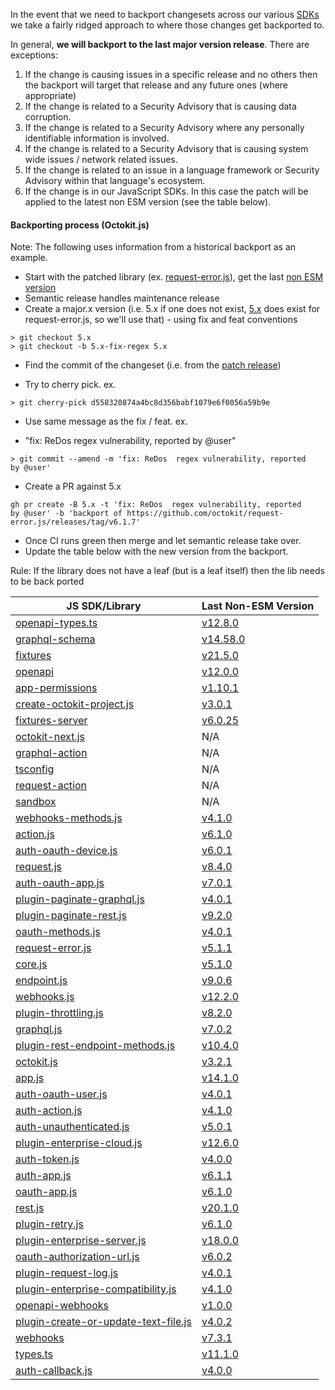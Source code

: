 In the event that we need to backport changesets across our various [SDKs](https://github.com/octokit) we take a fairly ridged approach to where those changes get backported to.

In general, **we will backport to the last major version release**.  There are exceptions:
1. If the change is causing issues in a specific release and no others then the backport will target that release and any future ones (where appropriate)
2. If the change is related to a Security Advisory that is causing data corruption.
3. If the change is related to a Security Advisory where any personally identifiable information is involved.
4. If the change is related to a Security Advisory that is causing system wide issues / network related issues.
5. If the change is related to an issue in a language framework or Security Advisory within that language's ecosystem.
6. If the change is in our JavaScript SDKs. In this case the patch will be applied to the latest non ESM version (see the table below).


#### Backporting process (Octokit.js)

Note: The following uses information from a historical backport as an example.

- Start with the patched library (ex. [request-error.js](https://github.com/octokit/request-error.js)), get the last [non ESM version](https://github.com/octokit/.github/pull/95)
- Semantic release handles maintenance release
- Create a major.x version (i.e. 5.x if one does not exist, [5.x](https://github.com/octokit/request-error.js/tree/5.x) does exist for request-error.js, so we'll use that) - using fix and feat conventions
```
> git checkout 5.x
> git checkout -b 5.x-fix-regex 5.x
```
* Find the commit of the changeset (i.e. from the [patch release](https://github.com/octokit/request-error.js/commit/d558320874a4bc8d356babf1079e6f0056a59b9e))
- Try to cherry pick. ex.
```
> git cherry-pick d558320874a4bc8d356babf1079e6f0056a59b9e
```
- Use same message as the fix / feat. ex.
* "fix: ReDos  regex vulnerability, reported by @user"
```
> git commit --amend -m 'fix: ReDos  regex vulnerability, reported by @user'
```
- Create a PR against 5.x
```
gh pr create -B 5.x -t 'fix: ReDos  regex vulnerability, reported by @user' -b 'backport of https://github.com/octokit/request-error.js/releases/tag/v6.1.7'
```
- Once CI runs green then merge and let semantic release take over.
- Update the table below with the new version from the backport.

Rule: If the library does not have a leaf (but is a leaf itself) then the lib needs to be back ported

| JS SDK/Library                                                  	| Last Non-ESM Version                                                                    	|
|-----------------------------------------------------------------	|-------------------------------------------------------------------------------------	|
| [openapi-types.ts](https://github.com/octokit/openapi-types.ts)                     	| [v12.8.0](https://github.com/octokit/openapi-types.ts/releases/tag/v12.8.0) |
| [graphql-schema](https://github.com/octokit/graphql-schema)                       	| [v14.58.0](https://github.com/octokit/graphql-schema/releases/tag/v14.58.0) |
| [fixtures](https://github.com/octokit/fixtures)                             	| [v21.5.0](https://github.com/octokit/fixtures/releases/tag/v21.5.0) 	|
| [openapi](https://github.com/octokit/openapi)                              	| [v12.0.0](https://github.com/octokit/openapi/releases/tag/v12.0.0) 	|
| [app-permissions](https://github.com/octokit/app-permissions)                      	| [v1.10.1](https://github.com/octokit/app-permissions/releases/tag/v1.10.1) 	|
| [create-octokit-project.js](https://github.com/octokit/create-octokit-project.js)            	| [v3.0.1](https://github.com/octokit/create-octokit-project.js/releases/tag/v3.0.1) 	|
| [fixtures-server](https://github.com/octokit/fixtures-server)                      	| [v6.0.25](https://github.com/octokit/fixtures-server/releases/tag/v6.0.25) 	|
| [octokit-next.js](https://github.com/octokit/octokit-next.js)                      	| N/A                                                                                 	|
| [graphql-action](https://github.com/octokit/graphql-action)                       	| N/A                                                                                 	|
| [tsconfig](https://github.com/octokit/tsconfig)                             	| N/A                                                                                 	|
| [request-action](https://github.com/octokit/request-action)                       	| N/A                                                                                 	|
| [sandbox](https://github.com/octokit/sandbox)                              	| N/A                                                                                 	|
| [webhooks-methods.js](https://github.com/octokit/webhooks-methods.js)                  	| [v4.1.0](https://github.com/octokit/webhooks-methods.js/releases/tag/v4.1.0)                  	|
| [action.js](https://github.com/octokit/action.js)                            	| [v6.1.0](https://github.com/octokit/action.js/releases/tag/v6.1.0)                            	|
| [auth-oauth-device.js](https://github.com/octokit/auth-oauth-device.js)                 	| [v6.0.1](https://github.com/octokit/auth-oauth-device.js/releases/tag/v6.0.1)                 	|
| [request.js](https://github.com/octokit/request.js)                           	| [v8.4.0](https://github.com/octokit/request.js/releases/tag/v8.4.0)                           	|
| [auth-oauth-app.js](https://github.com/octokit/auth-oauth-app.js)                    	| [v7.0.1](https://github.com/octokit/auth-oauth-app.js/releases/tag/v7.0.1)                    	|
| [plugin-paginate-graphql.js](https://github.com/octokit/plugin-paginate-graphql.js)           	| [v4.0.1](https://github.com/octokit/plugin-paginate-graphql.js/releases/tag/v4.0.1)           	|
| [plugin-paginate-rest.js](https://github.com/octokit/plugin-paginate-rest.js)              	| [v9.2.0](https://github.com/octokit/plugin-paginate-rest.js/releases/tag/v9.2.0)              	|
| [oauth-methods.js](https://github.com/octokit/oauth-methods.js)                     	| [v4.0.1](https://github.com/octokit/oauth-methods.js/releases/tag/v4.0.1)                     	|
| [request-error.js](https://github.com/octokit/request-error.js)                     	| [v5.1.1](https://github.com/octokit/request-error.js/releases/tag/v5.1.1)                     	|
| [core.js](https://github.com/octokit/core.js)                              	| [v5.1.0](https://github.com/octokit/core.js/releases/tag/v5.1.0)                              	|
| [endpoint.js](https://github.com/octokit/endpoint.js)                          	| [v9.0.6](https://github.com/octokit/endpoint.js/releases/tag/v9.0.6)                          	|
| [webhooks.js](https://github.com/octokit/webhooks.js)                          	| [v12.2.0](https://github.com/octokit/webhooks.js/releases/tag/v12.2.0)                         	|
| [plugin-throttling.js](https://github.com/octokit/plugin-throttling.js)                 	| [v8.2.0](https://github.com/octokit/plugin-throttling.js/releases/tag/v8.2.0)                 	|
| [graphql.js](https://github.com/octokit/graphql.js)                           	| [v7.0.2](https://github.com/octokit/graphql.js/releases/tag/v7.0.2)                           	|
| [plugin-rest-endpoint-methods.js](https://github.com/octokit/plugin-rest-endpoint-methods.js)      	| [v10.4.0](https://github.com/octokit/plugin-rest-endpoint-methods.js/releases/tag/v10.4.0)     	|
| [octokit.js](https://github.com/octokit/octokit.js)                           	| [v3.2.1](https://github.com/octokit/octokit.js/releases/tag/v3.2.1)                           	|
| [app.js](https://github.com/octokit/app.js)                               	| [v14.1.0](https://github.com/octokit/app.js/releases/tag/v14.1.0)                              	|
| [auth-oauth-user.js](https://github.com/octokit/auth-oauth-user.js)                   	| [v4.0.1](https://github.com/octokit/auth-oauth-user.js/releases/tag/v4.0.1)                   	|
| [auth-action.js](https://github.com/octokit/auth-action.js)                       	| [v4.1.0](https://github.com/octokit/auth-action.js/releases/tag/v4.1.0)                       	|
| [auth-unauthenticated.js](https://github.com/octokit/auth-unauthenticated.js)              	| [v5.0.1](https://github.com/octokit/auth-unauthenticated.js/releases/tag/v5.0.1)              	|
| [plugin-enterprise-cloud.js](https://github.com/octokit/plugin-enterprise-cloud.js)           	| [v12.6.0](https://github.com/octokit/plugin-enterprise-cloud.js/releases/tag/v12.6.0)          	|
| [auth-token.js](https://github.com/octokit/auth-token.js)                        	| [v4.0.0](https://github.com/octokit/auth-token.js/releases/tag/v4.0.0)                        	|
| [auth-app.js](https://github.com/octokit/auth-app.js)                          	| [v6.1.1](https://github.com/octokit/auth-app.js/releases/tag/v6.1.1)                          	|
| [oauth-app.js](https://github.com/octokit/oauth-app.js)                         	| [v6.1.0](https://github.com/octokit/oauth-app.js/releases/tag/v6.1.0)                         	|
| [rest.js](https://github.com/octokit/rest.js)                              	| [v20.1.0](https://github.com/octokit/rest.js/releases/tag/v20.1.0)                             	|
| [plugin-retry.js](https://github.com/octokit/plugin-retry.js)                      	| [v6.1.0](https://github.com/octokit/plugin-retry.js/releases/tag/v6.1.0)                      	|
| [plugin-enterprise-server.js](https://github.com/octokit/plugin-enterprise-server.js)          	| [v18.0.0](https://github.com/octokit/plugin-enterprise-server.js/releases/tag/v18.0.0)         	|
| [oauth-authorization-url.js](https://github.com/octokit/oauth-authorization-url.js)           	| [v6.0.2](https://github.com/octokit/oauth-authorization-url.js/releases/tag/v6.0.2)           	|
| [plugin-request-log.js](https://github.com/octokit/plugin-request-log.js)                	| [v4.0.1](https://github.com/octokit/plugin-request-log.js/releases/tag/v4.0.1)                	|
| [plugin-enterprise-compatibility.js](https://github.com/octokit/plugin-enterprise-compatibility.js)   	| [v4.1.0](https://github.com/octokit/plugin-enterprise-compatibility.js/releases/tag/v4.1.0)   	|
| [openapi-webhooks](https://github.com/octokit/openapi-webhooks)                     	| [v1.0.0](https://github.com/octokit/openapi-webhooks/releases/tag/v1.0.0)                     	|
| [plugin-create-or-update-text-file.js](https://github.com/octokit/plugin-create-or-update-text-file.js) 	| [v4.0.2](https://github.com/octokit/plugin-create-or-update-text-file.js/releases/tag/v4.0.2) 	|
| [webhooks](https://github.com/octokit/webhooks)                             	| [v7.3.1](https://github.com/octokit/webhooks/releases/tag/v7.3.1)                             	|
| [types.ts](https://github.com/octokit/types.ts)                             	| [v11.1.0](https://github.com/octokit/types.ts/releases/tag/v11.1.0)                            	|
| [auth-callback.js](https://github.com/octokit/auth-callback.js)                    	| [v4.0.0](https://github.com/octokit/auth-callback.js/releases/tag/v4.0.0)                     	|


